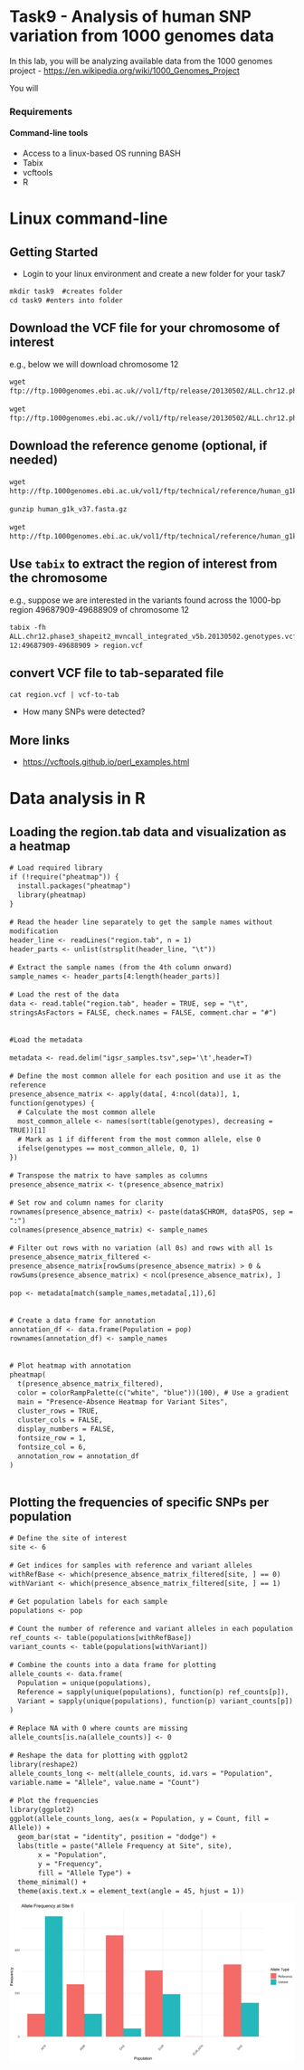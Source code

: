 # Task9 - Analysis of human SNP variation from 1000 genomes data

In this lab, you will be analyzing available data from the 1000 genomes project - https://en.wikipedia.org/wiki/1000_Genomes_Project

You will 

### Requirements

#### Command-line tools
* Access to a linux-based OS running BASH
* Tabix
* vcftools
* R


# Linux command-line

## Getting Started

* Login to your linux environment and create a new folder for your task7

```
mkdir task9  #creates folder
cd task9 #enters into folder
```

## Download the VCF file for your chromosome of interest

e.g., below we will download chromosome 12

```
wget ftp://ftp.1000genomes.ebi.ac.uk//vol1/ftp/release/20130502/ALL.chr12.phase3_shapeit2_mvncall_integrated_v5b.20130502.genotypes.vcf.gz

wget ftp://ftp.1000genomes.ebi.ac.uk//vol1/ftp/release/20130502/ALL.chr12.phase3_shapeit2_mvncall_integrated_v5b.20130502.genotypes.vcf.gz.tbi
```

## Download the reference genome (optional, if needed)
```
wget http://ftp.1000genomes.ebi.ac.uk/vol1/ftp/technical/reference/human_g1k_v37.fasta.gz

gunzip human_g1k_v37.fasta.gz

wget http://ftp.1000genomes.ebi.ac.uk/vol1/ftp/technical/reference/human_g1k_v37.fasta.fai
```


## Use `tabix` to extract the region of interest from the chromosome 

e.g., suppose we are interested in the variants found across the 1000-bp region 49687909-49688909 of chromosome 12

```
tabix -fh ALL.chr12.phase3_shapeit2_mvncall_integrated_v5b.20130502.genotypes.vcf.gz 12:49687909-49688909 > region.vcf
```

## convert VCF file to tab-separated file
```
cat region.vcf | vcf-to-tab
```

* How many SNPs were detected?

## More links

* https://vcftools.github.io/perl_examples.html


# Data analysis in R

## Loading the region.tab data and visualization as a heatmap

```
# Load required library
if (!require("pheatmap")) {
  install.packages("pheatmap")
  library(pheatmap)
}

# Read the header line separately to get the sample names without modification
header_line <- readLines("region.tab", n = 1)
header_parts <- unlist(strsplit(header_line, "\t"))

# Extract the sample names (from the 4th column onward)
sample_names <- header_parts[4:length(header_parts)]

# Load the rest of the data
data <- read.table("region.tab", header = TRUE, sep = "\t", stringsAsFactors = FALSE, check.names = FALSE, comment.char = "#")


#Load the metadata

metadata <- read.delim("igsr_samples.tsv",sep='\t',header=T)

# Define the most common allele for each position and use it as the reference
presence_absence_matrix <- apply(data[, 4:ncol(data)], 1, function(genotypes) {
  # Calculate the most common allele
  most_common_allele <- names(sort(table(genotypes), decreasing = TRUE))[1]
  # Mark as 1 if different from the most common allele, else 0
  ifelse(genotypes == most_common_allele, 0, 1)
})

# Transpose the matrix to have samples as columns
presence_absence_matrix <- t(presence_absence_matrix)

# Set row and column names for clarity
rownames(presence_absence_matrix) <- paste(data$CHROM, data$POS, sep = ":")
colnames(presence_absence_matrix) <- sample_names

# Filter out rows with no variation (all 0s) and rows with all 1s
presence_absence_matrix_filtered <- presence_absence_matrix[rowSums(presence_absence_matrix) > 0 & rowSums(presence_absence_matrix) < ncol(presence_absence_matrix), ]

pop <- metadata[match(sample_names,metadata[,1]),6]


# Create a data frame for annotation
annotation_df <- data.frame(Population = pop)
rownames(annotation_df) <- sample_names


# Plot heatmap with annotation
pheatmap(
  t(presence_absence_matrix_filtered),
  color = colorRampPalette(c("white", "blue"))(100), # Use a gradient
  main = "Presence-Absence Heatmap for Variant Sites",
  cluster_rows = TRUE,
  cluster_cols = FALSE,
  display_numbers = FALSE,
  fontsize_row = 1,
  fontsize_col = 6,
  annotation_row = annotation_df
)


```


## Plotting the frequencies of specific SNPs per population

```
# Define the site of interest
site <- 6

# Get indices for samples with reference and variant alleles
withRefBase <- which(presence_absence_matrix_filtered[site, ] == 0)
withVariant <- which(presence_absence_matrix_filtered[site, ] == 1)

# Get population labels for each sample
populations <- pop

# Count the number of reference and variant alleles in each population
ref_counts <- table(populations[withRefBase])
variant_counts <- table(populations[withVariant])

# Combine the counts into a data frame for plotting
allele_counts <- data.frame(
  Population = unique(populations),
  Reference = sapply(unique(populations), function(p) ref_counts[p]),
  Variant = sapply(unique(populations), function(p) variant_counts[p])
)

# Replace NA with 0 where counts are missing
allele_counts[is.na(allele_counts)] <- 0

# Reshape the data for plotting with ggplot2
library(reshape2)
allele_counts_long <- melt(allele_counts, id.vars = "Population", variable.name = "Allele", value.name = "Count")

# Plot the frequencies
library(ggplot2)
ggplot(allele_counts_long, aes(x = Population, y = Count, fill = Allele)) +
  geom_bar(stat = "identity", position = "dodge") +
  labs(title = paste("Allele Frequency at Site", site),
       x = "Population",
       y = "Frequency",
       fill = "Allele Type") +
  theme_minimal() +
  theme(axis.text.x = element_text(angle = 45, hjust = 1))
```


![image](alleleFreq.png)
